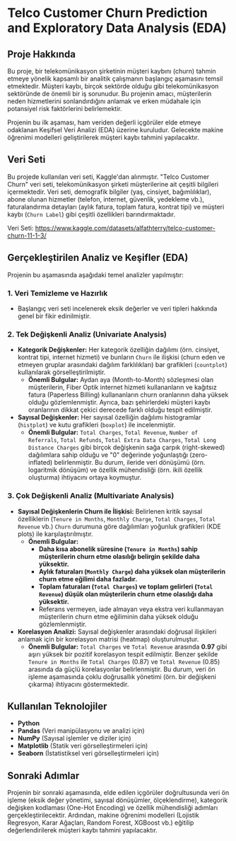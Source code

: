 # Telco Customer Churn Prediction and Exploratory Data Analysis (EDA)

## Proje Hakkında

Bu proje, bir telekomünikasyon şirketinin müşteri kaybını (churn) tahmin etmeye yönelik kapsamlı bir analitik çalışmanın başlangıç aşamasını temsil etmektedir. Müşteri kaybı, birçok sektörde olduğu gibi telekomünikasyon sektöründe de önemli bir iş sorunudur. Bu projenin amacı, müşterilerin neden hizmetlerini sonlandırdığını anlamak ve erken müdahale için potansiyel risk faktörlerini belirlemektir.

Projenin bu ilk aşaması, ham veriden değerli içgörüler elde etmeye odaklanan Keşifsel Veri Analizi (EDA) üzerine kuruludur. Gelecekte makine öğrenimi modelleri geliştirilerek müşteri kaybı tahmini yapılacaktır.

## Veri Seti

Bu projede kullanılan veri seti, Kaggle'dan alınmıştır. "Telco Customer Churn" veri seti, telekomünikasyon şirketi müşterilerine ait çeşitli bilgileri içermektedir. Veri seti, demografik bilgiler (yaş, cinsiyet, bağımlılıklar), abone olunan hizmetler (telefon, internet, güvenlik, yedekleme vb.), faturalandırma detayları (aylık fatura, toplam fatura, kontrat tipi) ve müşteri kaybı (`Churn Label`) gibi çeşitli özellikleri barındırmaktadır.

Veri Seti: https://www.kaggle.com/datasets/alfathterry/telco-customer-churn-11-1-3/

## Gerçekleştirilen Analiz ve Keşifler (EDA)

Projenin bu aşamasında aşağıdaki temel analizler yapılmıştır:

### 1. Veri Temizleme ve Hazırlık
* Başlangıç veri seti incelenerek eksik değerler ve veri tipleri hakkında genel bir fikir edinilmiştir.

### 2. Tek Değişkenli Analiz (Univariate Analysis)
* **Kategorik Değişkenler:** Her kategorik özelliğin dağılımı (örn. cinsiyet, kontrat tipi, internet hizmeti) ve bunların `Churn` ile ilişkisi (churn eden ve etmeyen gruplar arasındaki dağılım farklılıkları) bar grafikleri (`countplot`) kullanılarak görselleştirilmiştir.
    * **Önemli Bulgular:** Aydan aya (Month-to-Month) sözleşmesi olan müşterilerin, Fiber Optik internet hizmeti kullananların ve kağıtsız fatura (Paperless Billing) kullananların churn oranlarının daha yüksek olduğu gözlemlenmiştir. Ayrıca, bazı şehirlerdeki müşteri kaybı oranlarının dikkat çekici derecede farklı olduğu tespit edilmiştir.
* **Sayısal Değişkenler:** Her sayısal özelliğin dağılımı histogramlar (`histplot`) ve kutu grafikleri (`boxplot`) ile incelenmiştir.
    * **Önemli Bulgular:** `Total Charges`, `Total Revenue`, `Number of Referrals`, `Total Refunds`, `Total Extra Data Charges`, `Total Long Distance Charges` gibi birçok değişkenin sağa çarpık (right-skewed) dağılımlara sahip olduğu ve "0" değerinde yoğunlaştığı (zero-inflated) belirlenmiştir. Bu durum, ileride veri dönüşümü (örn. logaritmik dönüşüm) ve özellik mühendisliği (örn. ikili özellik oluşturma) ihtiyacını ortaya koymuştur.

### 3. Çok Değişkenli Analiz (Multivariate Analysis)
* **Sayısal Değişkenlerin Churn ile İlişkisi:** Belirlenen kritik sayısal özelliklerin (`Tenure in Months`, `Monthly Charge`, `Total Charges`, `Total Revenue` vb.) `Churn` durumuna göre dağılımları yoğunluk grafikleri (KDE plots) ile karşılaştırılmıştır.
    * **Önemli Bulgular:**
        * **Daha kısa abonelik süresine (`Tenure in Months`) sahip müşterilerin churn etme olasılığı belirgin şekilde daha yüksektir.**
        * **Aylık faturaları (`Monthly Charge`) daha yüksek olan müşterilerin churn etme eğilimi daha fazladır.**
        * **Toplam faturaları (`Total Charges`) ve toplam gelirleri (`Total Revenue`) düşük olan müşterilerin churn etme olasılığı daha yüksektir.**
        * Referans vermeyen, iade almayan veya ekstra veri kullanmayan müşterilerin churn etme eğiliminin daha yüksek olduğu gözlemlenmiştir.
* **Korelasyon Analizi:** Sayısal değişkenler arasındaki doğrusal ilişkileri anlamak için bir korelasyon matrisi (heatmap) oluşturulmuştur.
    * **Önemli Bulgular:** `Total Charges` ve `Total Revenue` arasında **0.97** gibi aşırı yüksek bir pozitif korelasyon tespit edilmiştir. Benzer şekilde `Tenure in Months` ile `Total Charges` (0.87) ve `Total Revenue` (0.85) arasında da güçlü korelasyonlar belirlenmiştir. Bu durum, veri ön işleme aşamasında çoklu doğrusallık yönetimi (örn. bir değişkeni çıkarma) ihtiyacını göstermektedir.

## Kullanılan Teknolojiler

* **Python**
* **Pandas** (Veri manipülasyonu ve analizi için)
* **NumPy** (Sayısal işlemler ve diziler için)
* **Matplotlib** (Statik veri görselleştirmeleri için)
* **Seaborn** (İstatistiksel veri görselleştirmeleri için)

## Sonraki Adımlar

Projenin bir sonraki aşamasında, elde edilen içgörüler doğrultusunda veri ön işleme (eksik değer yönetimi, sayısal dönüşümler, ölçeklendirme), kategorik değişken kodlaması (One-Hot Encoding) ve özellik mühendisliği adımları gerçekleştirilecektir. Ardından, makine öğrenimi modelleri (Lojistik Regresyon, Karar Ağaçları, Random Forest, XGBoost vb.) eğitilip değerlendirilerek müşteri kaybı tahmini yapılacaktır.
